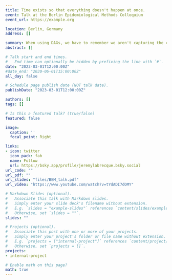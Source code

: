 ```yaml
---
title: Time exists so that everything doesn't happen at once.
event: Talk at the Berlin Epidemiological Methods Colloquium
event_url: https://example.org

location: Berlin, Germany
address: []

summary: When using DAGs, we have to remember we aren't capturing the continuous nature of time.
abstract: []

# Talk start and end times.
#   End time can optionally be hidden by prefixing the line with `#`.
date: "2023-03-01T12:00:00Z"
#date_end: "2030-06-01T15:00:00Z"
all_day: false

# Schedule page publish date (NOT talk date).
publishDate: "2023-03-01T12:00:00Z"

authors: []
tags: []

# Is this a featured talk? (true/false)
featured: false

image:
  caption: ''
  focal_point: Right

links:
- icon: twitter
  icon_pack: fab
  name: Follow
  url: https://bsky.app/profile/jeremylabrecque.bsky.social
url_code: ""
url_pdf: ""
url_slides: "files/BEM_talk.pdf"
url_video: "https://www.youtube.com/watch?v=tYdADI7dOMY"

# Markdown Slides (optional).
#   Associate this talk with Markdown slides.
#   Simply enter your slide deck's filename without extension.
#   E.g. `slides = "example-slides"` references `content/slides/example-slides.md`.
#   Otherwise, set `slides = ""`.
slides: ""

# Projects (optional).
#   Associate this post with one or more of your projects.
#   Simply enter your project's folder or file name without extension.
#   E.g. `projects = ["internal-project"]` references `content/project/deep-learning/index.md`.
#   Otherwise, set `projects = []`.
projects:
- internal-project

# Enable math on this page?
math: true
---
```



